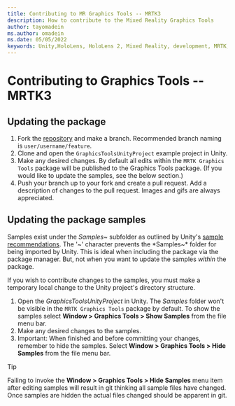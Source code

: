 ```yaml
---
title: Contributing to MR Graphics Tools -- MRTK3
description: How to contribute to the Mixed Reality Graphics Tools
author: tayomadein
ms.author: omadein
ms.date: 05/05/2022
keywords: Unity,HoloLens, HoloLens 2, Mixed Reality, development, MRTK, Graphics Tools, MRGT, MR Graphics Tools, Bug report,
---
```


# Contributing to Graphics Tools -- MRTK3

## Updating the package

1. Fork the [repository](https://github.com/microsoft/MixedReality-GraphicsTools-Unity) and make a branch. Recommended branch naming is `user/username/feature`.
2. Clone and open the `GraphicsToolsUnityProject` example project in Unity.
3. Make any desired changes. By default all edits within the `MRTK Graphics Tools` package will be published to the Graphics Tools package. (If you would like to update the samples, see the below section.)
4. Push your branch up to your fork and create a pull request. Add a description of changes to the pull request. Images and gifs are always appreciated.

## Updating the package samples

Samples exist under the *Samples~* subfolder as outlined by Unity's [sample recommendations](https://docs.unity3d.com/Manual/cus-samples.html). The '~' character prevents the *Samples~* folder for being imported by Unity. This is ideal when including the package via the package manager. But, not when you want to update the samples *within* the package.

If you wish to contribute changes to the samples, you must make a temporary local change to the Unity project's directory structure.

1. Open the *GraphicsToolsUnityProject* in Unity. The *Samples* folder won't be visible in the `MRTK Graphics Tools` package by default. To show the samples select **Window > Graphics Tools > Show Samples** from the file menu bar.
2. Make any desired changes to the samples.
3. Important: When finished and before committing your changes, remember to hide the samples. Select **Window > Graphics Tools > Hide Samples** from the file menu bar.

>[!TIP]
> Failing to invoke the **Window > Graphics Tools > Hide Samples** menu item after editing samples will result in git thinking all sample files have changed. Once samples are hidden the actual files changed should be apparent in git.
